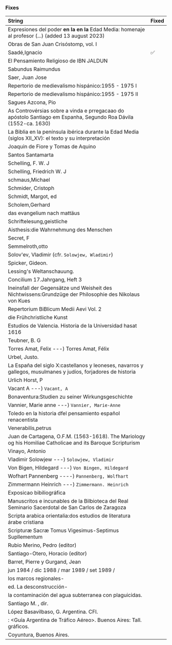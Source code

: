 ### Fixes
| String | Fixed |
|:--|:--|
| Expresiones del poder **en la en la** Edad Media: homenaje al profesor (...) (added 13 august 2023) |  |
|  Obras de San Juan Crisóstomp, vol. I |  |
|  Saadé,Ignacio | :white_check_mark: |
|  El Pensamiento Religioso de IBN  JALDUN |  |
|  Sabundus Raimundus |  |
|  Saer, Juan Jose |  |
|  Repertorio de medievalismo hispánico:1955 - 1975  I|  |
|  Repertorio de medievalismo hispánico:1955 - 1975  II|  |
|  Sagues Azcona, Pio|  |
|  As Controvérsias sobre a vinda e prregacaao do apóstolo Santiago em Espanha, Segundo Roa Dávila (1552-ca. 1630)|  |
|  La Biblia en la península ibérica durante la Edad Media (siglos XII_XV): el texto y su interpretación|  |
|  Joaquin de Fiore y Tomas de Aquino|  |
|  Santos Santamarta|  |
|  Schelling, F. W. J|  |
|  Schelling, Friedrich W. J|  |
|  schmaus,Michael|  |
|  Schmider, Cristoph|  |
|  Schmidt, Margot, ed|  |
|  Scholem,Gerhard|  |
|  das evangelium nach mattäus|  |
|  Schriftelesung,geistliche|  |
|  Aisthesis:die Wahrnehmung des Menschen|  |
|  Secret, F|  |
|  Semmelroth,otto|  |
|  Solov'ev, Vladimir  (cfr. `Solowjew, Wladimir`)|  |
|  Spicker, Gideon.|  |
|  Lessing's Weltanschauung.|  |
|  Concilium 17.Jahrgang, Heft 3|  |
|  Ineinsfall der Gegensätze und Weisheit des Nichtwissens:Grundzüge der Philosophie des Nikolaus von Kues |  |
|  Repertorium BiBlicum Medii Aevi Vol. 2|  |
|  die Frühchristliche Kunst|  |
|  Estudios de Valencia. Historia de la Universidad hasat 1616|  |
|  Teubner, B. G|  |
|  Torres Amat, Felix  ---) Torres Amat, Félix|  |
|  Urbel, Justo.|  |
|  La España del siglo X:castellanos y leoneses, navarros y gallegos, musulmanes y judíos, forjadores de historia|  |
|  Urlich Horst, P|  |
|  Vacant A   ---) `Vacant, A`|  |
|  Bonaventura:Studien zu seiner Wirkungsgeschichte|  |
|  Vannier, Marie anne   ---) `Vannier, Marie-Anne`|  |
|  Toledo en la historia dfel pensamiento español renacentista|  |
|  Venerabilis,petrus|  |
|  Juan de Cartagena, O.F.M. (1563-1618). The Mariology og his Homiliae Catholicae and its Baroque Scripturism|  |
|  Vinayo, Antonio|  |
|  Vladimir Solowjew  ---) `Solowjew, Vladimir`|  |
|  Von Bigen, Hildegard  ---) `Von Bingen, Hildegard`|  |
|  Wofhart Pannenberg  ----) `Pannenberg, Wolfhart`|  |
|  Zimmermann Heinrich ---) `Zimmermann. Heinrich`|  |
|  Exposicao bibiliográfica|  |
|  Manuscritos e incunables de la Bilbioteca del Real Seminario Sacerdotal de San Carlos de Zaragoza|  |
|  Scripta arabica orientalia:dos estudios de literatura árabe cristiana|  |
|  Scripturæ Sacræ Tomus Vigesimus-Septimus Supllementum|  |
|  Rubio Merino, Pedro (editor)|  |
|  Santiago-Otero, Horacio (editor)|  |
|  Barret, Pierre y Gurgand, Jean|  |
|  jun 1984 / dic 1988 / mar 1989  /  set 1989   /|  |   
|  los marcos regionales-|  |
|  ed. La desconstrucción- |  |
|  la contaminación del agua subterranea con plaguicidas.|  |
|  Santiago M. , dir. |  |
|  López Basavilbaso, G. Argentina. CFI.|  |
|  <GATA>: <Guía Argentina de Tráfico Aéreo>. Buenos Aires: Tall. gráficos.|  |
|  Coyuntura, Buenos Aires. |  |

